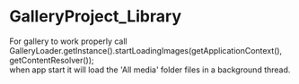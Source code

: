 # GalleryProject_Library
 For gallery to work properly call</br>
 GalleryLoader.getInstance().startLoadingImages(getApplicationContext(), getContentResolver());</br> 
 when app start it will load the 'All media' folder files in a background thread.</br>
 <br>

 
 
